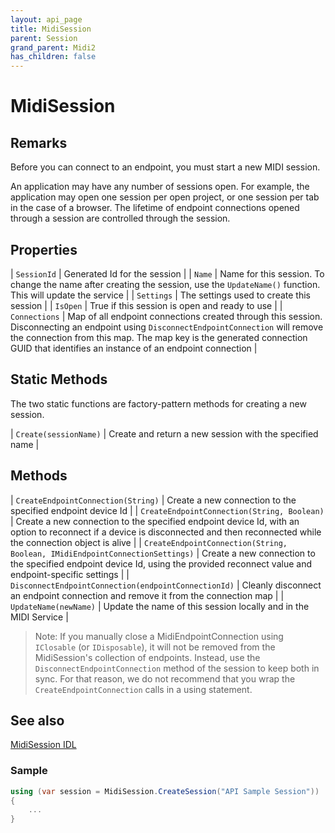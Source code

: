```yaml
---
layout: api_page
title: MidiSession
parent: Session
grand_parent: Midi2
has_children: false
---
```


# MidiSession

## Remarks

Before you can connect to an endpoint, you must start a new MIDI session. 

An application may have any number of sessions open. For example, the application may open one session per open project, or one session per tab in the case of a browser. The lifetime of endpoint connections opened through a session are controlled through the session.

## Properties

| `SessionId`  | Generated Id for the session |
| `Name` | Name for this session. To change the name after creating the session, use the `UpdateName()` function. This will update the service |
| `Settings`  | The settings used to create this session |
| `IsOpen` | True if this session is open and ready to use |
| `Connections` | Map of all endpoint connections created through this session. Disconnecting an endpoint using `DisconnectEndpointConnection` will remove the connection from this map. The map key is the generated connection GUID that identifies an instance of an endpoint connection |

## Static Methods

The two static functions are factory-pattern methods for creating a new session.

| `Create(sessionName)` | Create and return a new session with the specified name |

## Methods

| `CreateEndpointConnection(String)` | Create a new connection to the specified endpoint device Id |
| `CreateEndpointConnection(String, Boolean)` | Create a new connection to the specified endpoint device Id, with an option to reconnect if a device is disconnected and then reconnected while the connection object is alive |
| `CreateEndpointConnection(String, Boolean, IMidiEndpointConnectionSettings)` | Create a new connection to the specified endpoint device Id, using the provided reconnect value and endpoint-specific settings |
| `DisconnectEndpointConnection(endpointConnectionId)` | Cleanly disconnect an endpoint connection and remove it from the connection map |
| `UpdateName(newName)` | Update the name of this session locally and in the MIDI Service |

> Note: If you manually close a MidiEndpointConnection using `IClosable` (or `IDisposable`), it will not be removed from the MidiSession's collection of endpoints. Instead, use the `DisconnectEndpointConnection` method of the session to keep both in sync. For that reason, we do not recommend that you wrap the `CreateEndpointConnection` calls in a using statement.

## See also

[MidiSession IDL](https://github.com/microsoft/MIDI/blob/main/src/app-sdk/winrt-core/MidiSession.idl)

### Sample

```cs
using (var session = MidiSession.CreateSession("API Sample Session"))
{
    ...
}

```

